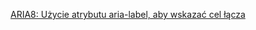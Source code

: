 [ARIA8: Użycie atrybutu aria-label, aby wskazać cel łącza](https://www.w3.org/WAI/WCAG22/Techniques/aria/ARIA8)